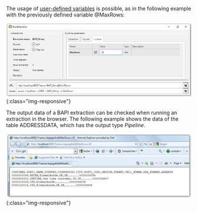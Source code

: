 The usage of [user-defined variables](../advanced-techniques/user-defined-variables) is possible, as in the following example with the previously defined variable @MaxRows:

![Bapi-Run-Parameters](/img/content/Bapi-Run-Parameters.png){:class="img-responsive"}

The output data of a BAPI extraction can be checked when running an extraction in the browser. 
The following example shows the data of the table ADDRESSDATA, which has the output type *Pipeline*.

![Bapi-Run-Output](/img/content/Bapi-Run-Output.png){:class="img-responsive"}
